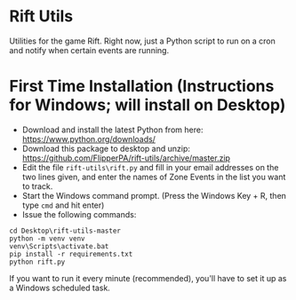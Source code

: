 # Rift Utils

Utilities for the game Rift. Right now, just a Python script to run on a cron and notify when certain events are running.

# First Time Installation (Instructions for Windows; will install on Desktop)

* Download and install the latest Python from here: https://www.python.org/downloads/
* Download this package to desktop and unzip: https://github.com/FlipperPA/rift-utils/archive/master.zip
* Edit the file `rift-utils\rift.py` and fill in your email addresses on the two lines given, and enter the names of Zone Events in the list you want to track.
* Start the Windows command prompt. (Press the Windows Key + R, then type `cmd` and hit enter)
* Issue the following commands:

```
cd Desktop\rift-utils-master
python -m venv venv
venv\Scripts\activate.bat
pip install -r requirements.txt
python rift.py
```

If you want to run it every minute (recommended), you'll have to set it up as a Windows scheduled task.
